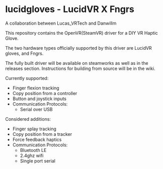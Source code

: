 # lucidgloves - LucidVR X Fngrs
A collaboration between Lucas_VRTech and Danwillm

This repository contains the OpenVR(SteamVR) driver for a DIY VR Haptic Glove.

The two hardware types officially supported by this driver are LucidVR gloves, and Fngrs.

The fully built driver will be available on steamworks as well as in the releases section.
Instructions for building from source will be in the wiki.


Currently supported:
* Finger flexion tracking
* Copy position from a controller
* Button and joystick inputs
* Communication Protocols:
  - Serial over USB

Considered additions:
* Finger splay tracking
* Copy position from a tracker
* Force feedback haptics
* Communication Protocols:
  - Bluetooth LE
  - 2.4ghz wifi
  - Single port serial
